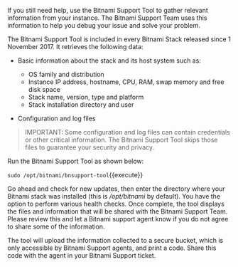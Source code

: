 If you still need help, use the Bitnami Support Tool to gather relevant information from your instance. The Bitnami Support Team uses this information to help you debug your issue and solve your problem.

The Bitnami Support Tool is included in every Bitnami Stack released since 1 November 2017. It retrieves the following data:

* Basic information about the stack and its host system such as:
  * OS family and distribution
  * Instance IP address, hostname, CPU, RAM, swap memory and free disk space
  * Stack name, version, type and platform
  * Stack installation directory and user

* Configuration and log files

> IMPORTANT: Some configuration and log files can contain credentials or other critical information. The Bitnami Support Tool skips those files to guarantee your security and privacy.

Run the Bitnami Support Tool as shown below:

`sudo /opt/bitnami/bnsupport-tool`{{execute}}

Go ahead and check for new updates, then enter the directory where your Bitnami stack was installed (this  is */opt/bitnami* by default). You have the option to perform various health checks. Once complete, the tool displays the files and information that will be shared with the Bitnami Support Team. Please review this and let a Bitnami support agent know if you do not agree to share some of the information.

The tool will upload the information collected to a secure bucket, which is only accessible by Bitnami Support agents, and print a code. Share this code with the agent in your Bitnami Support ticket.